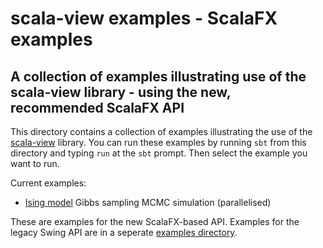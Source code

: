 # scala-view examples - ScalaFX examples

## A collection of examples illustrating use of the scala-view library - using the new, recommended ScalaFX API

This directory contains a collection of examples illustrating the use of the [scala-view](https://github.com/darrenjw/scala-view) library. You can run these examples by running `sbt` from this directory and typing `run` at the `sbt` prompt. Then select the example you want to run.

Current examples:

* [Ising model](https://en.wikipedia.org/wiki/Ising_model) Gibbs sampling MCMC simulation (parallelised)

These are examples for the new ScalaFX-based API. Examples for the legacy Swing API are in a seperate [examples directory](../examples/).

